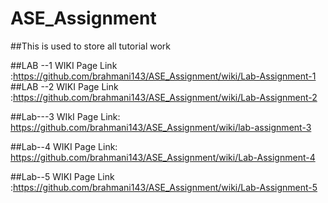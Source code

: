 # ASE_Assignment
##This is used to store all tutorial work

##LAB --1
WIKI Page Link :https://github.com/brahmani143/ASE_Assignment/wiki/Lab-Assignment-1
##LAB --2
WIKI Page Link :https://github.com/brahmani143/ASE_Assignment/wiki/Lab-Assignment-2

##Lab---3
WIkI  Page Link: https://github.com/brahmani143/ASE_Assignment/wiki/lab-assignment-3

##Lab--4
WIKI Page Link: https://github.com/brahmani143/ASE_Assignment/wiki/Lab-Assignment-4

##Lab--5
WIKI Page Link :https://github.com/brahmani143/ASE_Assignment/wiki/Lab-Assignment-5


